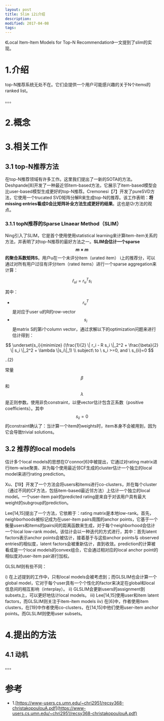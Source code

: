```yaml
---
layout: post
title: Slim i2i介绍
description: 
modified: 2017-04-08
tags: 
---
```


《Local Item-Item Models for Top-N Recommendation》一文提到了slim的实现。

# 1.介绍

top-N推荐系统无处不在。它们会提供一个用户可能感兴趣的关于N个items的ranked list。

。。。

# 2.概念


# 3.相关工作

## 3.1 top-N推荐方法

在top-N推荐领域有许多工作。这里我们提出了一新的SOTA的方法。Deshpande[8]开发了一种最近邻item-based方法，它展示了item-based模型会比user-based模型生成更好的top-N推荐。Cremonesi【7】开发了pureSVD方法，它使用一个trucated SVD矩阵分解R来生成top-N的推荐。该工作表明：**将missing entries看成0会比矩阵补全方法生成更好的结果**。这也是l2r方法的观点。

### 3.1.1 topN推荐的Sparse LInaear Method（SLIM）

Ning引入了SLIM，它是首个使用使用statistical learning来计算item-item关系的方法，并表明了对top-N推荐的最好方法之一。**SLIM会估计一个sparse $$m \times m$$的聚合系数矩阵S**。用户u在一个未评分item（urated item） i上的推荐分，可以通过对所有用户过往有评分item（rated items）进行一个sparse aggregation来计算：

$$
\hat{r}_{ui} = r_u^T s_i
$$

其中：

- $$r_u^T$$是对应于user u的R的row-vector
- $$s_i$$是matrix S的第i个column vector，通过求解以下的optimization问题来进行估计得到：

$$
\underset{s_i}{minimize} (\frac{1}{2} \| r_i - R s_i \|_2^2 + \frac{\beta}{2} \| s_i \|_2^2 + \lambda \|s_i\|_1) \\
subject\ to \ s_i >=0, and \ s_{ii}=0
$$

..(2)

常量 $$\beta$$和$$\lambda$$是正则参数。使用非负constraint，以便vector估计包含正系数（positive coefficients）。其中$$s_{ii}=0$$的constraint确认了：当计算一个item的weights时，item本身不会被用到，因为它会导致trivial solutions。

## 3.2 推荐的local models

估计多个local models的思想在O'connor[6]中被提出，它通过对rating matrix进行item-wise聚类、并为每个使用最近邻CF生成的cluster估计一个独立的local model来进行rating prediction。

Xu、【19】开发了一个方法会将users和items进行co-clusters，并在每个cluster（通过不同的CF方法，包括item-based最近邻方法）上估计一个独立的local model。一个user-item pair的predicted rating是来自于对该用户具有最大weight的subgroup的prediction。

Lee[14,15]提出了一个方法，它依赖于：rating matrix是本地low-rank。首先，neighborhoods被标记成为在user-item pairs周围的anchor points，它基于一个衡量users和items的pairs间的距离函数来生成，对于每个neighborhood会估计一个local low-rank model。该估计会以一种迭代的方式进行，其中：首先latent factors表示anchor points会被估计，接着基于与这些anchor points与 observed entries的相似度，latent factors会被重新估计，直到收敛。prediction的计算被看成是一个local models的convex组合，它会通过相对应的local anchor point的相似度对user-item pair进行加权。

GLSLIM则有些不同：

i) 在上述提到的工作中，只有local models会被考虑到；而GLSLIM也会计算一个global model，它对于每个user具有一个个性化的factor来决定在global和local信息间的相互影响（interplay）。
ii) GLSLIM会更新users的assignment到subsets上，可以更好地估计local models。
iii) Lee[14,15]使用user和item latent factors，而GLSLIM则关注于item-item models
iiv) 在[6]中，作者使用item clusters，在[19]中作者使用co-clusters，在[14,15]中他们使用user-item anchor points。而GLSLIM则使用user subsets。

# 4.提出的方法

## 4.1 动机

。。。


# 参考

- 1.[https://www-users.cs.umn.edu/~chri2951/recsy368-christakopoulouA.pdf](https://www-users.cs.umn.edu/~chri2951/recsy368-christakopoulouA.pdf)
